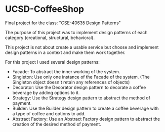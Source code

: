 # UCSD-CoffeeShop
Final project for the class: "CSE-40635 Design Patterns"

The purpose of this project was to implement design patterns of each category (creational, structural, behavioral).

This project is not about create a usable service but choose and implement design patterns in a context and make them work together.

For this project I used several design patterns:
- Facade: To abstract the inner working of the system.
- Singleton: Use only one instance of the Facade of the system. (The Singleton object doesn't retain any references of objects)
- Decorator: Use the Decorator design pattern to decorate a coffee beverage by adding options to it.
- Strategy: Use the Strategy design pattern to abstract the method of payment.
- Builder: Use the Builder design pattern to create a coffee beverage with a type of coffee and options to add.
- Abstract Factory: Use an Abstract Factory design pattern to abstract the creation of the desired method of payment.
